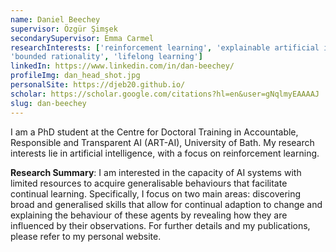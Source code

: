 ```yaml
---
name: Daniel Beechey
supervisor: Özgür Şimşek
secondarySupervisor: Emma Carmel
researchInterests: ['reinforcement learning', 'explainable artificial intelligence', 'skill discovery',
'bounded rationality', 'lifelong learning']
linkedIn: https://www.linkedin.com/in/dan-beechey/
profileImg: dan_head_shot.jpg
personalSite: https://djeb20.github.io/
scholar: https://scholar.google.com/citations?hl=en&user=gNqlmyEAAAAJ
slug: dan-beechey
---
```


I am a PhD student at the Centre for Doctoral Training in Accountable, Responsible and Transparent AI (ART-AI), University of Bath. My research interests lie in artificial intelligence, with a focus on reinforcement learning.

**Research Summary**: I am interested in the capacity of AI systems with limited resources to acquire generalisable behaviours that facilitate continual learning. Specifically, I focus on two main areas: discovering broad and generalised skills that allow for continual adaption to change and explaining the behaviour of these agents by revealing how they are influenced by their observations. For further details and my publications, please refer to my personal website.
